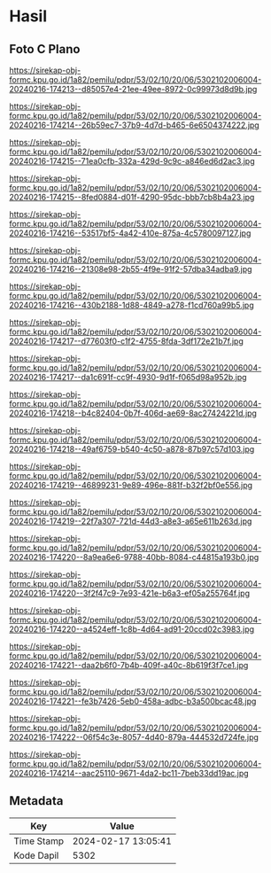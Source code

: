 # Hasil

## Foto C Plano

https://sirekap-obj-formc.kpu.go.id/1a82/pemilu/pdpr/53/02/10/20/06/5302102006004-20240216-174213--d85057e4-21ee-49ee-8972-0c99973d8d9b.jpg

https://sirekap-obj-formc.kpu.go.id/1a82/pemilu/pdpr/53/02/10/20/06/5302102006004-20240216-174214--26b59ec7-37b9-4d7d-b465-6e6504374222.jpg

https://sirekap-obj-formc.kpu.go.id/1a82/pemilu/pdpr/53/02/10/20/06/5302102006004-20240216-174215--71ea0cfb-332a-429d-9c9c-a846ed6d2ac3.jpg

https://sirekap-obj-formc.kpu.go.id/1a82/pemilu/pdpr/53/02/10/20/06/5302102006004-20240216-174215--8fed0884-d01f-4290-95dc-bbb7cb8b4a23.jpg

https://sirekap-obj-formc.kpu.go.id/1a82/pemilu/pdpr/53/02/10/20/06/5302102006004-20240216-174216--53517bf5-4a42-410e-875a-4c5780097127.jpg

https://sirekap-obj-formc.kpu.go.id/1a82/pemilu/pdpr/53/02/10/20/06/5302102006004-20240216-174216--21308e98-2b55-4f9e-91f2-57dba34adba9.jpg

https://sirekap-obj-formc.kpu.go.id/1a82/pemilu/pdpr/53/02/10/20/06/5302102006004-20240216-174216--430b2188-1d88-4849-a278-f1cd760a99b5.jpg

https://sirekap-obj-formc.kpu.go.id/1a82/pemilu/pdpr/53/02/10/20/06/5302102006004-20240216-174217--d77603f0-c1f2-4755-8fda-3df172e21b7f.jpg

https://sirekap-obj-formc.kpu.go.id/1a82/pemilu/pdpr/53/02/10/20/06/5302102006004-20240216-174217--da1c691f-cc9f-4930-9d1f-f065d98a952b.jpg

https://sirekap-obj-formc.kpu.go.id/1a82/pemilu/pdpr/53/02/10/20/06/5302102006004-20240216-174218--b4c82404-0b7f-406d-ae69-8ac27424221d.jpg

https://sirekap-obj-formc.kpu.go.id/1a82/pemilu/pdpr/53/02/10/20/06/5302102006004-20240216-174218--49af6759-b540-4c50-a878-87b97c57d103.jpg

https://sirekap-obj-formc.kpu.go.id/1a82/pemilu/pdpr/53/02/10/20/06/5302102006004-20240216-174219--46899231-9e89-496e-881f-b32f2bf0e556.jpg

https://sirekap-obj-formc.kpu.go.id/1a82/pemilu/pdpr/53/02/10/20/06/5302102006004-20240216-174219--22f7a307-721d-44d3-a8e3-a65e611b263d.jpg

https://sirekap-obj-formc.kpu.go.id/1a82/pemilu/pdpr/53/02/10/20/06/5302102006004-20240216-174220--8a9ea6e6-9788-40bb-8084-c44815a193b0.jpg

https://sirekap-obj-formc.kpu.go.id/1a82/pemilu/pdpr/53/02/10/20/06/5302102006004-20240216-174220--3f2f47c9-7e93-421e-b6a3-ef05a255764f.jpg

https://sirekap-obj-formc.kpu.go.id/1a82/pemilu/pdpr/53/02/10/20/06/5302102006004-20240216-174220--a4524eff-1c8b-4d64-ad91-20ccd02c3983.jpg

https://sirekap-obj-formc.kpu.go.id/1a82/pemilu/pdpr/53/02/10/20/06/5302102006004-20240216-174221--daa2b6f0-7b4b-409f-a40c-8b619f3f7ce1.jpg

https://sirekap-obj-formc.kpu.go.id/1a82/pemilu/pdpr/53/02/10/20/06/5302102006004-20240216-174221--fe3b7426-5eb0-458a-adbc-b3a500bcac48.jpg

https://sirekap-obj-formc.kpu.go.id/1a82/pemilu/pdpr/53/02/10/20/06/5302102006004-20240216-174222--06f54c3e-8057-4d40-879a-444532d724fe.jpg

https://sirekap-obj-formc.kpu.go.id/1a82/pemilu/pdpr/53/02/10/20/06/5302102006004-20240216-174214--aac25110-9671-4da2-bc11-7beb33dd19ac.jpg


## Metadata

| Key        | Value               |
| ---------- | ------------------- |
| Time Stamp | 2024-02-17 13:05:41 |
| Kode Dapil | 5302                |



